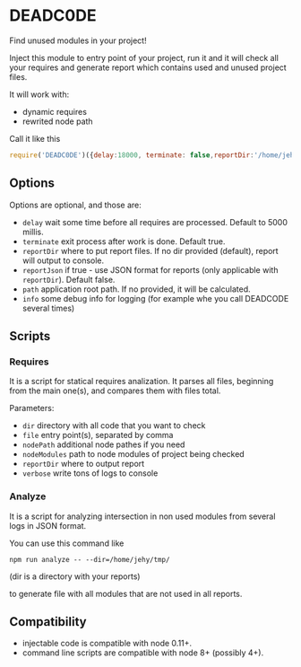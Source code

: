 # DEADC0DE

Find unused modules in your project!

Inject this module to entry point of your project, run it and it
 will check all your requires
 and generate report which contains used and unused project files.

It will work with:

* dynamic requires
* rewrited node path

Call it like this

```javascript
require('DEADC0DE')({delay:18000, terminate: false,reportDir:'/home/jehy/tmp'});
```

## Options

Options are optional, and those are:

* `delay` wait some time before all requires are processed. Default to 5000 millis.
* `terminate` exit process after work is done. Default true.
* `reportDir` where to put report files. If no dir provided (default), report will output to console.
* `reportJson` if true - use JSON format for reports (only applicable with `reportDir`). Default false.
* `path` application root path. If no provided, it will be calculated.
* `info` some debug info for logging (for example whe you call DEADCODE several times)

## Scripts

### Requires

It is a script for statical requires analization. It parses all files, beginning
from the main one(s), and compares them with files total.

Parameters:
* `dir` directory with all code that you want to check
* `file` entry point(s), separated by comma
* `nodePath` additional node pathes if you need
* `nodeModules` path to node modules of project being checked
* `reportDir` where to output report
* `verbose` write tons of logs to console

### Analyze
It is a  script for analyzing intersection in non used modules
from several logs in JSON format.

You can use this command like

```npm run analyze -- --dir=/home/jehy/tmp/```

(dir is a directory with your reports)

to generate file with all modules that are not used in all reports.

## Compatibility

* injectable code is compatible with node 0.11+.
* command line scripts are compatible with node 8+ (possibly 4+).